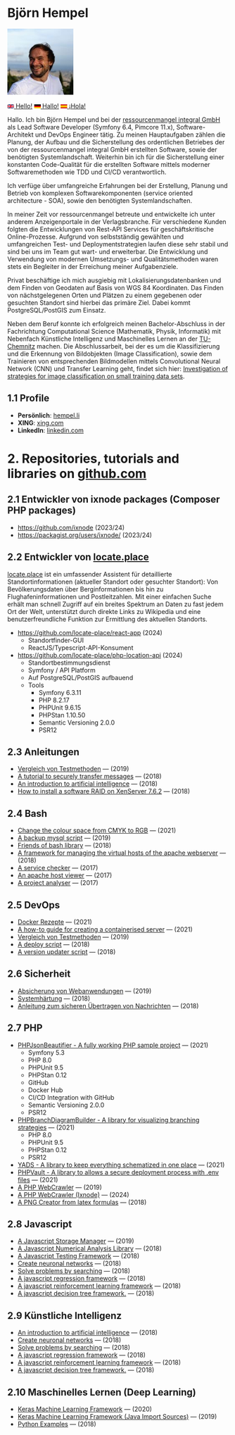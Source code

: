 # Björn Hempel

<img src="images/bjoern-hempel.jpg" width="150">

[<img src="images/english.png" width="15"> Hello!](README.md) [<img src="images/german.png" width="15"> Hallo!](README.de.md) [<img src="images/spanish.png" width="15"> ¡Hola!](README.es.md)

Hallo. Ich bin Björn Hempel und bei der [ressourcenmangel integral GmbH](https://rsm-integral.de/) als Lead Software Developer (Symfony 6.4, Pimcore 11.x), Software-Architekt und DevOps Engineer tätig. Zu meinen Hauptaufgaben zählen die Planung, der Aufbau und die Sicherstellung des ordentlichen Betriebes der von der ressourcenmangel integral GmbH erstellten Software, sowie der benötigten Systemlandschaft. Weiterhin bin ich für die Sicherstellung einer konstanten Code-Qualität für die erstellten Software mittels moderner Softwaremethoden wie TDD und CI/CD verantwortlich.

Ich verfüge über umfangreiche Erfahrungen bei der Erstellung, Planung und Betrieb von komplexen Softwarekomponenten (service oriented architecture - SOA), sowie den benötigten Systemlandschaften.

In meiner Zeit vor ressourcenmangel betreute und entwickelte ich unter anderem Anzeigenportale in der Verlagsbranche. Für verschiedene Kunden folgten die Entwicklungen von Rest-API Services für geschäftskritische Online-Prozesse. Aufgrund von selbstständig gewählten und umfangreichen Test- und Deploymentstrategien laufen diese sehr stabil und sind bei uns im Team gut wart- und erweiterbar. Die Entwicklung und Verwendung von modernen Umsetzungs- und Qualitätsmethoden waren stets ein Begleiter in der Erreichung meiner Aufgabenziele.

Privat beschäftige ich mich ausgiebig mit Lokalisierungsdatenbanken und dem Finden von Geodaten auf Basis von WGS 84 Koordinaten. Das Finden von nächstgelegenen Orten und Plätzen zu einem gegebenen oder gesuchten Standort sind hierbei das primäre Ziel. Dabei kommt PostgreSQL/PostGIS zum Einsatz.

Neben dem Beruf konnte ich erfolgreich meinen Bachelor-Abschluss in der Fachrichtung Computational Science (Mathematik, Physik, Informatik) mit Nebenfach Künstliche Intelligenz und Maschinelles Lernen an der [TU-Chemnitz](https://www.tu-chemnitz.de) machen. Die Abschlussarbeit, bei der es um die Klassifizierung und die Erkennung von Bildobjekten (Image Classification), sowie dem Trainieren von entsprechenden Bildmodellen mittels Convolutional Neural Network (CNN) und Transfer Learning geht, findet sich hier: 
[Investigation of strategies for image classification on small training data sets](https://www.hempel.li/Personal/bachelor-thesis.pdf).

## 1.1 Profile

* **Persönlich**: [hempel.li](https://www.hempel.li/)
* **XING**: [xing.com](https://www.xing.com/profile/Bjoern_Hempel14)
* **LinkedIn**: [linkedin.com](https://www.linkedin.com/in/bjoernhempel)

# 2. Repositories, tutorials and libraries on [github.com](https://github.com/bjoern-hempel)

## 2.1 Entwickler von ixnode packages (Composer PHP packages)

* https://github.com/ixnode (2023/24)
* https://packagist.org/users/ixnode/ (2023/24)

## 2.2 Entwickler von [locate.place](https://locate.place/index.html)

[locate.place](https://locate.place/index.html) ist ein umfassender Assistent für detaillierte Standortinformationen (aktueller Standort oder gesuchter Standort): Von Bevölkerungsdaten über Berginformationen bis hin zu Flughafeninformationen und Postleitzahlen. Mit einer einfachen Suche erhält man schnell Zugriff auf ein breites Spektrum an Daten zu fast jedem Ort der Welt, unterstützt durch direkte Links zu Wikipedia und eine benutzerfreundliche Funktion zur Ermittlung des aktuellen Standorts.

* https://github.com/locate-place/react-app (2024)
  * Standortfinder-GUI
  * ReactJS/Typescript-API-Konsument
* https://github.com/locate-place/php-location-api (2024)
  * Standortbestimmungsdienst
  * Symfony / API Platform
  * Auf PostgreSQL/PostGIS aufbauend
  * Tools
    * Symfony 6.3.11
    * PHP 8.2.17
    * PHPUnit 9.6.15
    * PHPStan 1.10.50
    * Semantic Versioning 2.0.0
    * PSR12

## 2.3 Anleitungen

* [Vergleich von Testmethoden](https://github.com/friends-of-tutorials/comparison-of-test-methods) &mdash; (2019)
* [A tutorial to securely transfer messages](https://github.com/friends-of-tutorials/securely-transfer-messages) &mdash; (2018)
* [An introduction to artificial intelligence](https://github.com/friends-of-ai/an-introduction-to-artificial-intelligence) &mdash; (2018)
* [How to install a software RAID on XenServer 7.6.2](https://github.com/friends-of-tutorials/xen-software-raid) &mdash; (2018)

## 2.4 Bash

* [Change the colour space from CMYK to RGB](https://github.com/bjoern-hempel/bash-cmyk-to-rgb) &mdash; (2021)
* [A backup mysql script](https://github.com/bjoern-hempel/backup-mysql) &mdash; (2019)
* [Friends of bash library](https://github.com/bjoern-hempel/friends-of-bash) &mdash; (2018)
* [A framework for managing the virtual hosts of the apache webserver](https://github.com/bjoern-hempel/apache-virtual-host-manager/tree/master) &mdash; (2018)
* [A service checker](https://github.com/bjoern-hempel/service-checker) &mdash; (2017)
* [An apache host viewer](https://github.com/bjoern-hempel/apache-host-viewer) &mdash; (2017)
* [A project analyser](https://github.com/bjoern-hempel/project-analyser) &mdash; (2017)

## 2.5 DevOps

* [Docker Rezepte](https://github.com/ixnode/docker-recipes) &mdash; (2021)
* [A how-to guide for creating a containerised server](https://github.com/friends-of-tutorials/containerized-server) &mdash; (2021)
* [Vergleich von Testmethoden](https://github.com/friends-of-tutorials/comparison-of-test-methods) &mdash; (2019)
* [A deploy script](https://github.com/bjoern-hempel/bash-git-deploy) &mdash; (2018)
* [A version updater script](https://github.com/bjoern-hempel/bash-git-version-updater) &mdash; (2018)

## 2.6 Sicherheit

* [Absicherung von Webanwendungen](https://github.com/friends-of-tutorials/web-application-security) &mdash; (2019)
* [Systemhärtung](https://github.com/friends-of-tutorials/system-hardening) &mdash; (2018)
* [Anleitung zum sicheren Übertragen von Nachrichten](https://github.com/friends-of-tutorials/securely-transfer-messages) &mdash; (2018)

## 2.7 PHP

* [PHPJsonBeautifier - A fully working PHP sample project](https://github.com/ixnode/php-json-beautifier) &mdash; (2021)
    * Symfony 5.3
    * PHP 8.0
    * PHPUnit 9.5
    * PHPStan 0.12
    * GitHub
    * Docker Hub
    * CI/CD Integration with GitHub
    * Semantic Versioning 2.0.0
    * PSR12
* [PHPBranchDiagramBuilder - A library for visualizing branching strategies](https://github.com/ixnode/php-branch-diagram-builder) &mdash; (2021)
    * PHP 8.0
    * PHPUnit 9.5
    * PHPStan 0.12
    * PSR12
* [YADS - A library to keep everything schematized in one place](https://github.com/ixnode/yads) &mdash; (2021)
* [PHPVault - A library to allows a secure deployment process with .env files](https://github.com/ixnode/php-vault) &mdash; (2021)
* [A PHP WebCrawler](https://github.com/bjoern-hempel/php-web-crawler) &mdash; (2019)
* [A PHP WebCrawler (Ixnode)](https://github.com/ixnode/php-web-crawler) &mdash; (2024)
* [A PNG Creator from latex formulas](https://github.com/bjoern-hempel/php-latex-2-png) &mdash; (2018)

## 2.8 Javascript

* [A Javascript Storage Manager](https://github.com/bjoern-hempel/js-storage-manager) &mdash; (2019)
* [A Javascript Numerical Analysis Library](https://github.com/bjoern-hempel/js-analysis) &mdash; (2018)
* [A Javascript Testing Framework](https://github.com/bjoern-hempel/js-testing-framework) &mdash; (2018)
* [Create neuronal networks](https://github.com/friends-of-ai/create-neuronal-networks) &mdash; (2018)
* [Solve problems by searching](https://github.com/friends-of-ai/solve-problems-by-searching) &mdash; (2018)
* [A javascript regression framework](https://github.com/bjoern-hempel/js-regression-framework) &mdash; (2018)
* [A javascript reinforcement learning framework](https://github.com/bjoern-hempel/js-reinforcement-learning-framework) &mdash; (2018)
* [A javascript decision tree framework.](https://github.com/bjoern-hempel/js-decision-tree-framework) &mdash; (2018)

## 2.9 Künstliche Intelligenz

* [An introduction to artificial intelligence](https://github.com/friends-of-ai/an-introduction-to-artificial-intelligence) &mdash; (2018)
* [Create neuronal networks](https://github.com/friends-of-ai/create-neuronal-networks) &mdash; (2018)
* [Solve problems by searching](https://github.com/friends-of-ai/solve-problems-by-searching) &mdash; (2018)
* [A javascript regression framework](https://github.com/bjoern-hempel/js-regression-framework) &mdash; (2018)
* [A javascript reinforcement learning framework](https://github.com/bjoern-hempel/js-reinforcement-learning-framework) &mdash; (2018)
* [A javascript decision tree framework.](https://github.com/bjoern-hempel/js-decision-tree-framework) &mdash; (2018)

## 2.10 Maschinelles Lernen (Deep Learning)

* [Keras Machine Learning Framework](https://github.com/bjoern-hempel/keras-machine-learning-framework) &mdash; (2020)
* [Keras Machine Learning Framework (Java Import Sources)](https://github.com/bjoern-hempel/keras-machine-learning-framework-java-sources) &mdash; (2019)
* [Python Examples](https://github.com/friends-of-ai/python-examples) &mdash; (2018)
